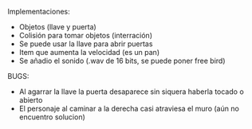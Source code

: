 Implementaciones:
* Objetos (llave y puerta)
* Colisión para tomar objetos (interración)
* Se puede usar la llave para abrir puertas
* Item que aumenta la velocidad (es un pan)
* Se añadio el sonido (.wav de 16 bits, se puede poner free bird)

BUGS:
* Al agarrar la llave la puerta desaparece sin siquera haberla tocado o abierto
* El personaje al caminar a la derecha casi atraviesa el muro (aún no encuentro solucion)
